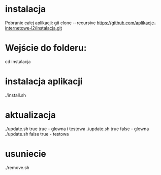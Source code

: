 # instalacja
Pobranie całej aplikacji:
git clone --recursive https://github.com/aplikacje-internetowe-l2/instalacja.git

# Wejście do folderu:
cd instalacja

# instalacja aplikacji
./install.sh

# aktualizacja
./update.sh true true - glowna i testowa
./update.sh true false - glowna
./update.sh false true - testowa

# usuniecie
./remove.sh
